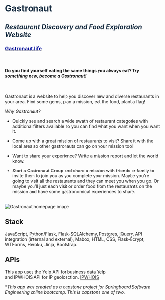 # <span style="color: #1b3044;">Gastronaut</span>

## <span style="color: #1b3044;">_Restaurant Discovery and Food Exploration Website_</span>
### [<span style="color: #03109b;">Gastronaut.life</span>](https://gastronaut.life 'gastronaut.life')

<br/>

#### Do you find yourself eating the same things you always eat? _Try something new, become a Gastronaut!_

<br/>

Gastronaut is a website to help you discover new and diverse restaurants in your area. Find some gems, plan a mission, eat the food, plant a flag!

_Why Gastronaut?_

- Quickly see and search a wide swath of restaurant categories with additional filters available so you can find what you want when you want it.

- Come up with a great mission of restaurants to visit? Share it with the local area so other gastronauts can go on your mission too!

- Want to share your experience? Write a mission report and let the world know.

- Start a Gastronaut Group and share a mission with friends or family to invite them to join you as you complete your mission. Maybe you're going to visit all the restaurants and they can meet you when you go. Or maybe you’ll just each visit or order food from the restaurants on the mission and have some gastronomical experiences to share.
  <br/>
  <br/>



![Gastronaut homepage image](https://repository-images.githubusercontent.com/273343895/72ed7000-c4a6-11ea-86d4-cc8412d6e11a)

## Stack

JavaScript, Python/Flask, Flask-SQLAlchemy, Postgres, jQuery, API integration (internal and external), Mabox, HTML, CSS, Flask-Bcrypt, WTForms, Heroku, Jinja, Bootstrap.

## APIs

This app uses the Yelp API for business data  [Yelp](https://www.yelp.com/fusion 'yelp.com/fusion')  
and IPWHOIS API for IP geoloaction. [IPWHOIS](https://ipwhois.io/ 'ipwhois.io')

\*_This app was created as a capstone project for Springboard Software Engineering online bootcamp. This is capstone one of two._

